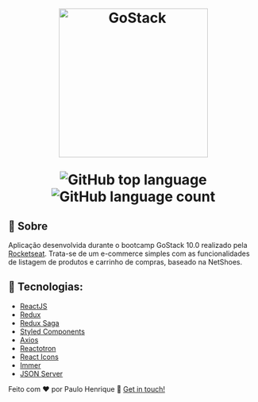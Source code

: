 <h1 align="center">
    <img alt="GoStack" src="https://ik.imagekit.io/hwyksvj4iv/rocketshoes_-t4_Ti_qH.svg" width="300px" />
    <p align="center">
      <img alt="GitHub top language" src="https://img.shields.io/github/languages/top/paulohenriquepm/rocketshoes">
      <img alt="GitHub language count" src="https://img.shields.io/github/languages/count/paulohenriquepm/rocketshoes">
    </p>
</h1>

## :page_with_curl: Sobre
  Aplicação desenvolvida durante o bootcamp GoStack 10.0 realizado pela [Rocketseat](https://rocketseat.com.br/).
  Trata-se de um e-commerce simples com as funcionalidades de listagem de produtos e carrinho de compras, baseado na NetShoes.


## :hammer: Tecnologias:
- [ReactJS](https://pt-br.reactjs.org/docs/getting-started.html)
- [Redux](https://redux.js.org/introduction/getting-started)
- [Redux Saga](https://github.com/redux-saga/redux-saga)
- [Styled Components](https://styled-components.com/)
- [Axios](https://github.com/axios/axios)
- [Reactotron](https://github.com/infinitered/reactotron)
- [React Icons](https://react-icons.netlify.com/#/)
- [Immer](https://github.com/immerjs/immer)
- [JSON Server](https://github.com/typicode/json-server#getting-started)

Feito com ❤ por Paulo Henrique 👋 [Get in touch!](https://github.com/paulohenriquepm)
